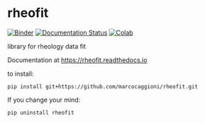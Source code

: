 # rheofit
[![Binder](http://mybinder.org/badge_logo.svg)](http://beta.mybinder.org/v2/gh/marcocaggioni/rheofit/master)
[![Documentation Status](https://readthedocs.org/projects/rheofit/badge/?version=latest)](https://rheofit.readthedocs.io/en/latest/?badge=latest)
[![Colab](https://colab.research.google.com/assets/colab-badge.svg)](https://colab.research.google.com/github/marcocaggioni/rheofit/blob/master/notebooks/index.ipynb)


library for rheology data fit

Documentation at https://rheofit.readthedocs.io

to install:

```
pip install git+https://github.com/marcocaggioni/rheofit.git
```

If you change your mind:

```
pip uninstall rheofit
```
